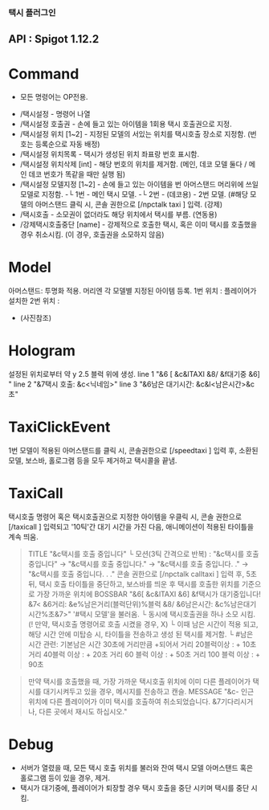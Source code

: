 ### 택시 플러그인

## API : Spigot 1.12.2
# Command
* 모든 명령어는 OP전용.

- /택시설정 - 명령어 나열
- /택시설정 호출권 - 손에 들고 있는 아이템을 1회용 택시 호출권으로 지정. 
- /택시설정 위치 [1~2] - 지정된 모델의 서있는 위치를 택시호출 장소로 지정함. (번호는 등록순으로 자동 배정)
- /택시설정 위치목록 - 택시가 생성된 위치 좌표랑 번호 표시함.
- /택시설정 위치삭제 [int] - 해당 번호의 위치를 제거함. (메인, 데코 모델 둘다 / 메인 데코 번호가 똑같을 때만 실행 됨)
- /택시설정 모델지정 [1~2] - 손에 들고 있는 아이템을 <int>번 아머스탠드 머리위에 쓰일 모델로 지정함.
  -└ 1번 - 메인 택시 모델. 
  -└ 2번 - (데코용) - 2번 모델. (#해당 모델의 아머스탠드 클릭 시, 콘솔 권한으로 [/npctalk taxi <name>] 입력.
  (강제)
- /택시호출 - 소모권이 없더라도 해당 위치에서 택시를 부름.
(연동용)
- /강제택시호출중단 [name] - 강제적으로 호출한 택시, 혹은 이미 택시를 호출했을 경우 취소시킴. (이 경우, 호출권을 소모하지 않음)
# Model
아머스탠드: 투명화 적용. 머리엔 각 모델별 지정된 아이템 등록.
1번 위치 : 플레이어가 설치한 
2번 위치 :
* (사진참조)
# Hologram
설정된 위치로부터 약 y 2.5 블럭 위에 생성.
line 1 "&6 [ &c&lTAXI &8/ &f대기중 &6] "
line 2 "&7택시 호출: &c<닉네임>"
line 3 "&6남은 대기시간: &c&l<남은시간>&c초"
# TaxiClickEvent
1번 모델이 적용된 아머스탠드를 클릭 시,
콘솔권한으로 [/speedtaxi <name>] 입력 후,
소환된 모델, 보스바, 홀로그램 등을 모두 제거하고 택시콜을 끝냄.
# TaxiCall
택시호출 명령어 혹은 택시호출권으로 지정한 아이템을 우클릭 시,
콘솔 권한으로 [/taxicall <name>] 입력되고
'10틱'간 대기 시간을 가진 다음, 애니메이션이 적용된 타이틀을 계속 띄움.
 > TITLE "&c택시를 호출 중입니다"
    └ 모션(3틱 간격으로 반복) : "&c택시를 호출 중입니다" → "&c택시를 호출 중입니다." → "&c택시를 호출 중입니다. ." → "&c택시를 호출 중입니다. . ."
콘솔 권한으로 [/npctalk calltaxi <name>] 입력 후,
5초 뒤, 택시 호출 타이틀을 중단하고,
보스바를 띄운 후 택시를 호출한 위치를 기준으로 가장 가까운 위치에
 > BOSSBAR "&6[ &c&lTAXI &6] &f택시가 대기중입니다! &7< &6거리: &e%남은거리(블럭단위)%블럭 &8/ &6남은시간: &c%남은대기시간%초&7>"
'#택시 모델'을 불러옴.
└ 동시에 택시호출권을 하나 소모 시킴. (! 만약, 택시호출 명령어로 호출 시켰을 경우, X)
└ 이때 남은 시간이 적용 되고, 해당 시간 안에 미탑승 시, 타이틀을 전송하고 생성 된 택시를 제거함.
   └ #남은 시간 관련: 
       기본남은 시간 30초에 거리만큼 +되어서
       거리 20블럭이상 : + 10초
       거리 40블럭 이상 : + 20초
       거리 60 블럭 이상 : + 50초
       거리 100 블럭 이상 : + 90초


> 만약 택시를 호출했을 때, 가장 가까운 택시호출 위치에 
   이미 다른 플레이어가 택시를 대기시켜두고 있을 경우,
   메시지를 전송하고 캔슬.
   MESSAGE "&c- 인근 위치에 다른 플레이어가 이미 택시를 호출하여 취소되었습니다. &7기다리시거나, 다른 곳에서 재시도 하십시오."

# Debug
- 서버가 열렸을 때, 모든 택시 호출 위치를 불러와 잔여 택시 모델 아머스탠드 혹은 홀로그램 등이 있을 경우, 제거.
- 택시가 대기중에, 플레이어가 퇴장할 경우 택시 호출을 중단 시키며 택시를 중단 시킴.
